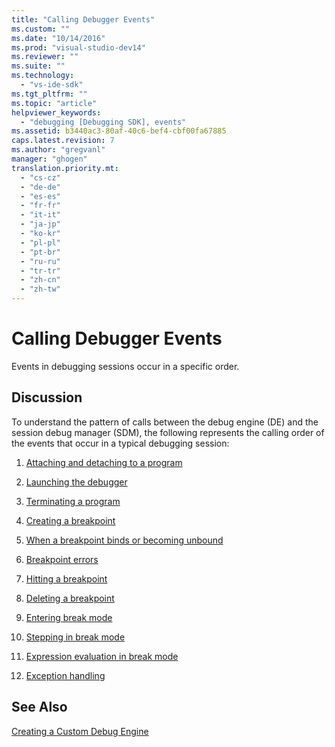 ```yaml
---
title: "Calling Debugger Events"
ms.custom: ""
ms.date: "10/14/2016"
ms.prod: "visual-studio-dev14"
ms.reviewer: ""
ms.suite: ""
ms.technology: 
  - "vs-ide-sdk"
ms.tgt_pltfrm: ""
ms.topic: "article"
helpviewer_keywords: 
  - "debugging [Debugging SDK], events"
ms.assetid: b3440ac3-80af-40c6-bef4-cbf00fa67885
caps.latest.revision: 7
ms.author: "gregvanl"
manager: "ghogen"
translation.priority.mt: 
  - "cs-cz"
  - "de-de"
  - "es-es"
  - "fr-fr"
  - "it-it"
  - "ja-jp"
  - "ko-kr"
  - "pl-pl"
  - "pt-br"
  - "ru-ru"
  - "tr-tr"
  - "zh-cn"
  - "zh-tw"
---
```

# Calling Debugger Events
Events in debugging sessions occur in a specific order.  
  
## Discussion  
 To understand the pattern of calls between the debug engine (DE) and the session debug manager (SDM), the following represents the calling order of the events that occur in a typical debugging session:  
  
1.  [Attaching and detaching to a program](../extensibility/attaching-and-detaching-to-a-program.md)  
  
2.  [Launching the debugger](../extensibility/launching-the-debugger.md)  
  
3.  [Terminating a program](../extensibility/terminating-a-program.md)  
  
4.  [Creating a breakpoint](../extensibility/creating-a-breakpoint.md)  
  
5.  [When a breakpoint binds or becoming unbound](../extensibility/when-a-breakpoint-binds-or-becomes-unbound.md)  
  
6.  [Breakpoint errors](../extensibility/breakpoint-errors.md)  
  
7.  [Hitting a breakpoint](../extensibility/hitting-a-breakpoint.md)  
  
8.  [Deleting a breakpoint](../extensibility/deleting-a-breakpoint.md)  
  
9. [Entering break mode](../extensibility/entering-break-mode.md)  
  
10. [Stepping in break mode](../extensibility/stepping-in-break-mode.md)  
  
11. [Expression evaluation in break mode](../extensibility/expression-evaluation-in-break-mode.md)  
  
12. [Exception handling](../extensibility/exception-handling--visual-studio-sdk-.md)  
  
## See Also  
 [Creating a Custom Debug Engine](../extensibility/creating-a-custom-debug-engine.md)